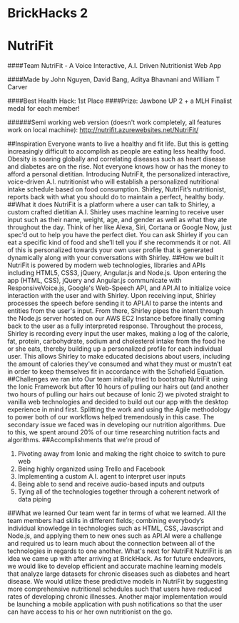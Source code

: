 # BrickHacks 2
# NutriFit

####Team NutriFit - A Voice Interactive, A.I. Driven Nutritionist Web App

####Made by John Nguyen, David Bang, Aditya Bhavnani and William T Carver

####Best Health Hack: 1st Place
####Prize: Jawbone UP 2 + a MLH Finalist medal for each member!

######Semi working web version (doesn't work completely, all features work on local machine): http://nutrifit.azurewebsites.net/NutriFit/

##Inspiration
Everyone wants to live a healthy and fit life. But this is getting increasingly difficult to accomplish as people are eating less healthy food. Obesity is soaring globally and correlating diseases such as heart disease and diabetes are on the rise. Not everyone knows how or has the money to afford a personal dietitian. Introducing NutriFit, the personalized interactive, voice-driven A.I. nutritionist who will establish a personalized nutritional intake schedule based on food consumption. Shirley, NutriFit’s nutritionist, reports back with what you should do to maintain a perfect, healthy body.
##What it does
NutriFit is a platform where a user can talk to Shirley, a custom crafted dietitian A.I. Shirley uses machine learning to receive user input such as their name, weight, age, and gender as well as what they ate throughout the day. Think of her like Alexa, Siri, Cortana or Google Now, just spec'd out to help you have the perfect diet. You can ask Shirley if you can eat a specific kind of food and she’ll tell you if she recommends it or not.
All of this is personalized towards your own user profile that is generated dynamically along with your conversations with Shirley.
##How we built it
NutriFit is powered by modern web technologies, libraries and APIs including HTML5, CSS3, jQuery, Angular.js and Node.js.
Upon entering the app (HTML, CSS), jQuery and Angular.js communicate with ResponsiveVoice.js, Google's Web-Speech API, and API.AI to initialize voice interaction with the user and with Shirley. Upon receiving input, Shirley processes the speech before sending it to API.AI to parse the intents and entities from the user's input. From there, Shirley pipes the intent through the Node.js server hosted on our AWS EC2 Instance before finally coming back to the user as a fully interpreted response.
Throughout the process, Shirley is recording every input the user makes, making a log of the calorie, fat, protein, carbohydrate, sodium and cholesterol intake from the food he or she eats, thereby building up a personalized profile for each individual user. This allows Shirley to make educated decisions about users, including the amount of calories they've consumed and what they must or mustn’t eat in order to keep themselves fit in accordance with the Schofield Equation.
##Challenges we ran into
Our team initially tried to bootstrap NutriFit using the Ionic Framework but after 10 hours of pulling our hairs out (and another two hours of pulling our hairs out because of Ionic 2) we pivoted straight to vanilla web technologies and decided to build out our app with the desktop experience in mind first. Splitting the work and using the Agile methodology to power both of our workflows helped tremendously in this case. The secondary issue we faced was in developing our nutrition algorithms. Due to this, we spent around 20% of our time researching nutrition facts and algorithms.
##Accomplishments that we’re proud of
1.	Pivoting away from Ionic and making the right choice to switch to pure web
2.	Being highly organized using Trello and Facebook
3.	Implementing a custom A.I. agent to interpret user inputs
4.	Being able to send and receive audio-based inputs and outputs 
5.	Tying all of the technologies together through a coherent network of data piping

##What we learned
Our team went far in terms of what we learned. All the team members had skills in different fields; combining everybody’s individual knowledge in technologies such as HTML, CSS, Javascript and Node.js, and applying them to new ones such as API.AI were a challenge and required us to learn much about the connection between all of the technologies in regards to one another.
What's next for NutriFit
NutriFit is an idea we came up with after arriving at BrickHack. As for future endeavors, we would like to develop efficient and accurate machine learning models that analyze large datasets for chronic diseases such as diabetes and heart disease. We would utilize these predictive models in NutriFit by suggesting more comprehensive nutritional schedules such that users have reduced rates of developing chronic illnesses. Another major implementation would be launching a mobile application with push notifications so that the user can have access to his or her own nutritionist on the go.

